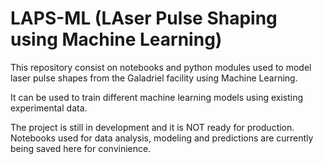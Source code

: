 # LAPS-ML (LAser Pulse Shaping using Machine Learning)
This repository consist on notebooks and python modules used to model laser pulse shapes from the Galadriel facility using Machine Learning.

It can be used to train different machine learning models using existing experimental data.

The project is still in development and it is NOT ready for production. Notebooks used for data analysis, modeling and predictions are currently being saved here for convinience.
